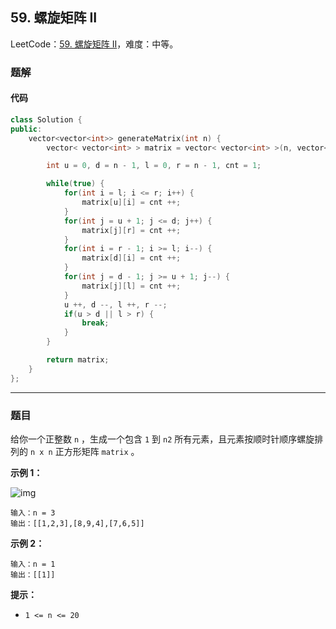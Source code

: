 ## 59. 螺旋矩阵 II

LeetCode：[59. 螺旋矩阵 II](https://leetcode.cn/problems/spiral-matrix-ii/)，难度：中等。

### 题解

#### 代码

```c++
class Solution {
public:
    vector<vector<int>> generateMatrix(int n) {
        vector< vector<int> > matrix = vector< vector<int> >(n, vector<int>(n, 0));

        int u = 0, d = n - 1, l = 0, r = n - 1, cnt = 1;

        while(true) {
            for(int i = l; i <= r; i++) {
                matrix[u][i] = cnt ++;
            }
            for(int j = u + 1; j <= d; j++) {
                matrix[j][r] = cnt ++;
            }
            for(int i = r - 1; i >= l; i--) {
                matrix[d][i] = cnt ++;
            }
            for(int j = d - 1; j >= u + 1; j--) {
                matrix[j][l] = cnt ++;
            }
            u ++, d --, l ++, r --;
            if(u > d || l > r) {
                break;
            }
        }

        return matrix;
    }
};
```



---



### 题目

给你一个正整数 `n` ，生成一个包含 `1` 到 `n2` 所有元素，且元素按顺时针顺序螺旋排列的 `n x n` 正方形矩阵 `matrix` 。

 

**示例 1：**

![img](https://gitee.com/xwl66/leetcode/raw/master/image/59-spiraln.jpg)

```
输入：n = 3
输出：[[1,2,3],[8,9,4],[7,6,5]]
```

**示例 2：**

```
输入：n = 1
输出：[[1]]
```

 

**提示：**

- `1 <= n <= 20`


